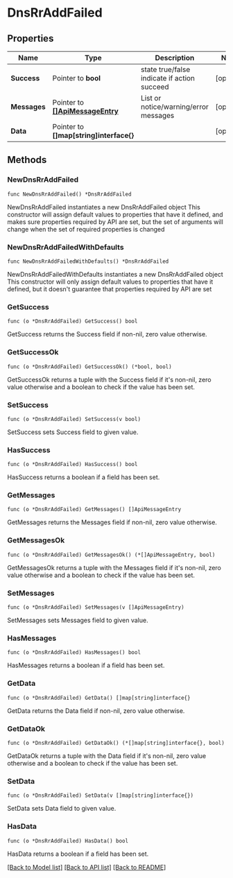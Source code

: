 # DnsRrAddFailed

## Properties

Name | Type | Description | Notes
------------ | ------------- | ------------- | -------------
**Success** | Pointer to **bool** | state true/false indicate if action succeed | [optional] 
**Messages** | Pointer to [**[]ApiMessageEntry**](ApiMessageEntry.md) | List or notice/warning/error messages | [optional] 
**Data** | Pointer to **[]map[string]interface{}** |  | [optional] 

## Methods

### NewDnsRrAddFailed

`func NewDnsRrAddFailed() *DnsRrAddFailed`

NewDnsRrAddFailed instantiates a new DnsRrAddFailed object
This constructor will assign default values to properties that have it defined,
and makes sure properties required by API are set, but the set of arguments
will change when the set of required properties is changed

### NewDnsRrAddFailedWithDefaults

`func NewDnsRrAddFailedWithDefaults() *DnsRrAddFailed`

NewDnsRrAddFailedWithDefaults instantiates a new DnsRrAddFailed object
This constructor will only assign default values to properties that have it defined,
but it doesn't guarantee that properties required by API are set

### GetSuccess

`func (o *DnsRrAddFailed) GetSuccess() bool`

GetSuccess returns the Success field if non-nil, zero value otherwise.

### GetSuccessOk

`func (o *DnsRrAddFailed) GetSuccessOk() (*bool, bool)`

GetSuccessOk returns a tuple with the Success field if it's non-nil, zero value otherwise
and a boolean to check if the value has been set.

### SetSuccess

`func (o *DnsRrAddFailed) SetSuccess(v bool)`

SetSuccess sets Success field to given value.

### HasSuccess

`func (o *DnsRrAddFailed) HasSuccess() bool`

HasSuccess returns a boolean if a field has been set.

### GetMessages

`func (o *DnsRrAddFailed) GetMessages() []ApiMessageEntry`

GetMessages returns the Messages field if non-nil, zero value otherwise.

### GetMessagesOk

`func (o *DnsRrAddFailed) GetMessagesOk() (*[]ApiMessageEntry, bool)`

GetMessagesOk returns a tuple with the Messages field if it's non-nil, zero value otherwise
and a boolean to check if the value has been set.

### SetMessages

`func (o *DnsRrAddFailed) SetMessages(v []ApiMessageEntry)`

SetMessages sets Messages field to given value.

### HasMessages

`func (o *DnsRrAddFailed) HasMessages() bool`

HasMessages returns a boolean if a field has been set.

### GetData

`func (o *DnsRrAddFailed) GetData() []map[string]interface{}`

GetData returns the Data field if non-nil, zero value otherwise.

### GetDataOk

`func (o *DnsRrAddFailed) GetDataOk() (*[]map[string]interface{}, bool)`

GetDataOk returns a tuple with the Data field if it's non-nil, zero value otherwise
and a boolean to check if the value has been set.

### SetData

`func (o *DnsRrAddFailed) SetData(v []map[string]interface{})`

SetData sets Data field to given value.

### HasData

`func (o *DnsRrAddFailed) HasData() bool`

HasData returns a boolean if a field has been set.


[[Back to Model list]](../README.md#documentation-for-models) [[Back to API list]](../README.md#documentation-for-api-endpoints) [[Back to README]](../README.md)


